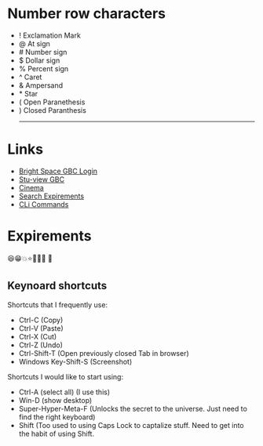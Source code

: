 # Number row characters 

- ! Exclamation Mark
- @ At sign
- \#  Number sign
- $  Dollar sign
- %  Percent sign
- ^  Caret
- &  Ampersand
- \*  Star
- (  Open Paranethesis
- )  Closed Paranthesis
  <hr>
# Links
- [Bright Space GBC Login](https://learn.georgebrown.ca/d2l/home)
- [Stu-view GBC](https://stuview.georgebrown.ca/)
- [Cinema](https://i.kym-cdn.com/photos/images/newsfeed/002/693/282/5cb)
- [Search Expirements](https://tannerdvlp.github.io/DataManagment1238/experiments)
- [CLi Commands](https://tannerdvlp.github.io/DataManagment1238/Docs/CLi)


# Expirements
😆😁💥⭐🏃🥇🧮 🐰


## Keynoard shortcuts
Shortcuts that I frequently use:
- Ctrl-C (Copy)
- Ctrl-V (Paste)
- Ctrl-X (Cut)
- Ctrl-Z (Undo)
- Ctrl-Shift-T (Open previously closed Tab in browser)
- Windows Key-Shift-S (Screenshot)

Shortcuts I would like to start using:
- Ctrl-A (select all) (I use this)
- Win-D (show desktop)
- Super-Hyper-Meta-F (Unlocks the secret to the universe. Just need to find the right keyboard)
- Shift (Too used to using Caps Lock to captalize stuff. Need to get into the habit of using Shift.
